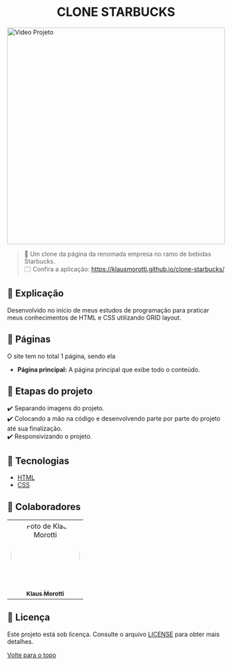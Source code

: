 <h1 align="center">CLONE STARBUCKS</h1>

<img src="assets/images/starbucks-gif.gif" alt="Video Projeto" width="100%" height="500">

> 🔎 Um clone da página da renomada empresa no ramo de bebidas Starbucks. <br>
🗔 Confira a aplicação: https://klausmorotti.github.io/clone-starbucks/ <br>

## 📄 Explicação

Desenvolvido no início de meus estudos de programação para praticar meus conhecimentos de HTML e CSS utilizando GRID layout.

## 📁 Páginas

O site tem no total 1 página, sendo ela

- **Página principal:** A página principal que exibe todo o conteúdo.

## 🎯 Etapas do projeto

✔️ Separando imagens do projeto. </br>
✔️ Colocando a mão na código e desenvolvendo parte por parte do projeto até sua finalização. </br>
✔️ Responsivizando o projeto. </br>

## 🚀 Tecnologias
* <a href="https://developer.mozilla.org/pt-BR/docs/Web/HTML" target="_blank">HTML</a>
* <a href="https://developer.mozilla.org/pt-BR/docs/Web/CSS" target="_blank">CSS</a>

## 🤝 Colaboradores

<table>
  <tr>
    <td align="center">
      <a href="#">
        <img src="https://avatars.githubusercontent.com/u/84789400?v=4" width="160px;" height="160px" style="border-radius:50%" alt="Foto de Klaus Morotti"/><br>
        <sub>
          <b>Klaus Morotti</b>
        </sub>
      </a>
    </td>
  </tr>
</table>

## 📝 Licença

Este projeto está sob licença. Consulte o arquivo <a href="https://github.com/klausmorotti/clone-starbucks/blob/master/LICENSE">LICENSE</a> para obter mais detalhes.

<a href="#top">Volte para o topo</a>
